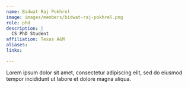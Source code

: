 ```yaml
---
name: Bidwat Raj Pokhrel
image: images/members/bidwat-raj-pokhrel.png
role: phd
description: |
  CS PhD Student
affiliation: Texas A&M
aliases:
links:

---
```


Lorem ipsum dolor sit amet, consectetur adipiscing elit, sed do eiusmod tempor incididunt ut labore et dolore magna aliqua.
